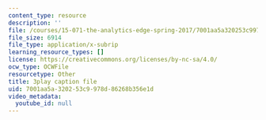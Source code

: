 ```yaml
---
content_type: resource
description: ''
file: /courses/15-071-the-analytics-edge-spring-2017/7001aa5a320253c9978d86268b356e1d_zasCvIWLyRA.vtt
file_size: 6914
file_type: application/x-subrip
learning_resource_types: []
license: https://creativecommons.org/licenses/by-nc-sa/4.0/
ocw_type: OCWFile
resourcetype: Other
title: 3play caption file
uid: 7001aa5a-3202-53c9-978d-86268b356e1d
video_metadata:
  youtube_id: null
---
```

